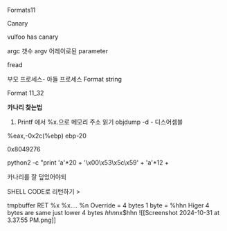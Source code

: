Formats11

Canary

vulfoo has canary

argc 갯수
argv 어레이로된 parameter

fread

부모 프로세스- 아들 프로세스
Format string

Format 11_32

**카나리 찾는법**
1. Printf 에서 %x.으로 메모리 주소 읽기
	objdump -d - 디스어셈블
	

%eax,-0x2c(%ebp) 
ebp-20

0x8049276

python2 -c "print 'a'*20 + '\x00\x53\x5c\x59' + 'a'*12 + 

카나리를 잘 덮었어야되

SHELL CODE로 리턴하기 >


tmpbuffer
	RET
		%x %x.... %n
			Override = 4 bytes
				1 byte = %hhn Higer 4 bytes are same just lower 4 bytes
			$hhn$nx$hhn
			![[Screenshot 2024-10-31 at 3.37.55 PM.png]]
				